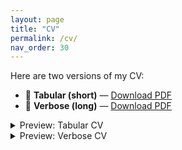 ```yaml
---
layout: page
title: "CV"
permalink: /cv/
nav_order: 30
---
```


Here are two versions of my CV:

- 📄 **Tabular (short)** — [Download PDF](/assets/cv/CV_Bernhard_von_Boyen_tabular.pdf)
- 📄 **Verbose (long)** — [Download PDF](/assets/cv/CV_Bernhard_von_Boyen_verbose.pdf)

<details>
  <summary>Preview: Tabular CV</summary>
  <object data="/assets/cv/CV_Bernhard_von_Boyen_tabular.pdf" type="application/pdf" width="100%" height="700">
    <p>PDF preview not available. <a href="/assets/cv/CV_Bernhard_von_Boyen_tabular.pdf">Open the PDF</a>.</p>
  </object>
</details>

<details>
  <summary>Preview: Verbose CV</summary>
  <object data="/assets/cv/CV_Bernhard_von_Boyen_verbose.pdf" type="application/pdf" width="100%" height="700">
    <p>PDF preview not available. <a href="/assets/cv/CV_Bernhard_von_Boyen_verbose.pdf">Open the PDF</a>.</p>
  </object>
</details>
